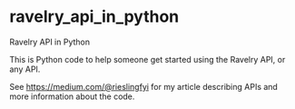 # ravelry_api_in_python
Ravelry API in Python

This is Python code to help someone get started using the Ravelry API, or any API.

See https://medium.com/@rieslingfyi for my article describing APIs and more information about the code.
